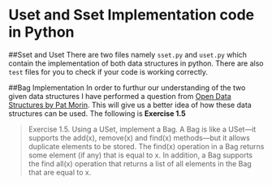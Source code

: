 # Uset and Sset Implementation code in Python
##Sset and Uset
There are two files namely `sset.py` and `uset.py` which contain the implementation of both data structures in python. There are also `test` files for you to check if your code is working correctly.

##Bag Implementation 
In order to furthur our understanding of the two given data structures I have performed a question from [Open Data Structures by Pat Morin](http://opendatastructures.org/). This will give us a better idea of how these data structures can be used. The following is **Exercise 1.5**
>Exercise 1.5. Using a USet, implement a Bag. A Bag is like a USet—it supports
the add(x), remove(x) and find(x) methods—but it allows duplicate
elements to be stored. The find(x) operation in a Bag returns some element
(if any) that is equal to x. In addition, a Bag supports the find all(x)
operation that returns a list of all elements in the Bag that are equal to x.



